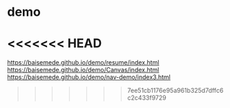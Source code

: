 # demo
<<<<<<< HEAD
=======
https://baisemede.github.io/demo/resume/index.html </br>
https://baisemede.github.io/demo/Canvas/index.html </br>
https://baisemede.github.io/demo/nav-demo/index3.html </br>
>>>>>>> 7ee51cb1176e95a961b325d7dffc6c2c433f9729
